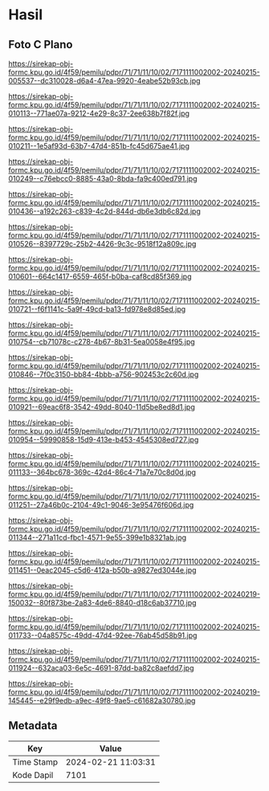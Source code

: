 # Hasil

## Foto C Plano

https://sirekap-obj-formc.kpu.go.id/4f59/pemilu/pdpr/71/71/11/10/02/7171111002002-20240215-005537--dc310028-d6a4-47ea-9920-4eabe52b93cb.jpg

https://sirekap-obj-formc.kpu.go.id/4f59/pemilu/pdpr/71/71/11/10/02/7171111002002-20240215-010113--771ae07a-9212-4e29-8c37-2ee638b7f82f.jpg

https://sirekap-obj-formc.kpu.go.id/4f59/pemilu/pdpr/71/71/11/10/02/7171111002002-20240215-010211--1e5af93d-63b7-47d4-851b-fc45d675ae41.jpg

https://sirekap-obj-formc.kpu.go.id/4f59/pemilu/pdpr/71/71/11/10/02/7171111002002-20240215-010249--c76ebcc0-8885-43a0-8bda-fa9c400ed791.jpg

https://sirekap-obj-formc.kpu.go.id/4f59/pemilu/pdpr/71/71/11/10/02/7171111002002-20240215-010436--a192c263-c839-4c2d-844d-db6e3db6c82d.jpg

https://sirekap-obj-formc.kpu.go.id/4f59/pemilu/pdpr/71/71/11/10/02/7171111002002-20240215-010526--8397729c-25b2-4426-9c3c-9518f12a809c.jpg

https://sirekap-obj-formc.kpu.go.id/4f59/pemilu/pdpr/71/71/11/10/02/7171111002002-20240215-010601--664c1417-6559-465f-b0ba-caf8cd85f369.jpg

https://sirekap-obj-formc.kpu.go.id/4f59/pemilu/pdpr/71/71/11/10/02/7171111002002-20240215-010721--f6f1141c-5a9f-49cd-ba13-fd978e8d85ed.jpg

https://sirekap-obj-formc.kpu.go.id/4f59/pemilu/pdpr/71/71/11/10/02/7171111002002-20240215-010754--cb71078c-c278-4b67-8b31-5ea0058e4f95.jpg

https://sirekap-obj-formc.kpu.go.id/4f59/pemilu/pdpr/71/71/11/10/02/7171111002002-20240215-010846--7f0c3150-bb84-4bbb-a756-902453c2c60d.jpg

https://sirekap-obj-formc.kpu.go.id/4f59/pemilu/pdpr/71/71/11/10/02/7171111002002-20240215-010921--69eac6f8-3542-49dd-8040-11d5be8ed8d1.jpg

https://sirekap-obj-formc.kpu.go.id/4f59/pemilu/pdpr/71/71/11/10/02/7171111002002-20240215-010954--59990858-15d9-413e-b453-4545308ed727.jpg

https://sirekap-obj-formc.kpu.go.id/4f59/pemilu/pdpr/71/71/11/10/02/7171111002002-20240215-011133--364bc678-369c-42d4-86c4-71a7e70c8d0d.jpg

https://sirekap-obj-formc.kpu.go.id/4f59/pemilu/pdpr/71/71/11/10/02/7171111002002-20240215-011251--27a46b0c-2104-49c1-9046-3e95476f606d.jpg

https://sirekap-obj-formc.kpu.go.id/4f59/pemilu/pdpr/71/71/11/10/02/7171111002002-20240215-011344--271a11cd-fbc1-4571-9e55-399e1b8321ab.jpg

https://sirekap-obj-formc.kpu.go.id/4f59/pemilu/pdpr/71/71/11/10/02/7171111002002-20240215-011451--0eac2045-c5d6-412a-b50b-a9827ed3044e.jpg

https://sirekap-obj-formc.kpu.go.id/4f59/pemilu/pdpr/71/71/11/10/02/7171111002002-20240219-150032--80f873be-2a83-4de6-8840-d18c6ab37710.jpg

https://sirekap-obj-formc.kpu.go.id/4f59/pemilu/pdpr/71/71/11/10/02/7171111002002-20240215-011733--04a8575c-49dd-47d4-92ee-76ab45d58b91.jpg

https://sirekap-obj-formc.kpu.go.id/4f59/pemilu/pdpr/71/71/11/10/02/7171111002002-20240215-011924--632aca03-6e5c-4691-87dd-ba82c8aefdd7.jpg

https://sirekap-obj-formc.kpu.go.id/4f59/pemilu/pdpr/71/71/11/10/02/7171111002002-20240219-145445--e29f9edb-a9ec-49f8-9ae5-c61682a30780.jpg


## Metadata

| Key        | Value               |
| ---------- | ------------------- |
| Time Stamp | 2024-02-21 11:03:31 |
| Kode Dapil | 7101                |



